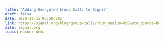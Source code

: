 ```yaml
---
title: "Adding Encrypted Group Calls to Signal"
draft: false
date: 2020-12-15T06:58:20Z
link: https://signal.org/blog/group-calls/?utm_medium=RSS&utm_source=hune
site: signal.org
topic: Hacker News  

---
```

